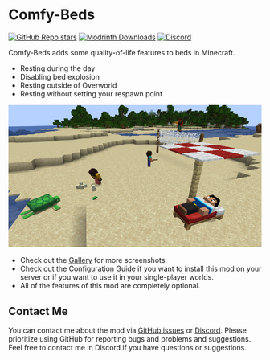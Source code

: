 # Comfy-Beds
[![GitHub Repo stars](https://img.shields.io/github/stars/MehradN/ComfyBeds?style=flat-square&logo=github&label=github)](https://github.com/MehradN/ComfyBeds)
[![Modrinth Downloads](https://img.shields.io/modrinth/dt/comfy-beds?style=flat-square&logo=modrinth&label=modrinth)](https://modrinth.com/mod/comfy-beds)
[![Discord](https://img.shields.io/discord/1124688511358992426?style=flat-square&logo=discord&label=discord)](https://discord.gg/8ZbPdJ7SJd)

Comfy-Beds adds some quality-of-life features to beds in Minecraft.
- Resting during the day
- Disabling bed explosion
- Resting outside of Overworld
- Resting without setting your respawn point

![Resting During The Day](https://raw.githubusercontent.com/MehradN/ComfyBeds/master/screenshots/RestingDuringDay.png)

- Check out the [Gallery](https://github.com/MehradN/ComfyBeds/tree/master/screenshots) for more screenshots.
- Check out the [Configuration Guide](https://github.com/MehradN/ComfyBeds/tree/master/src/main/java/ir/mehradn/comfybeds/config) if you want to install this mod on your server or if you want to use it in your single-player worlds.
- All of the features of this mod are completely optional.

## Contact Me
You can contact me about the mod via [GitHub issues](https://github.com/MehradN/ComfyBeds/issues) or [Discord](https://discord.gg/8ZbPdJ7SJd). Please prioritize using GitHub for reporting bugs and problems and suggestions. Feel free to contact me in Discord if you have questions or suggestions.
